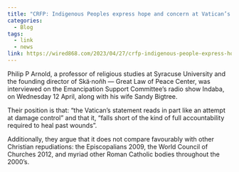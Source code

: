 ```yaml
---
title: "CRFP: Indigenous Peoples express hope and concern at Vatican’s repudiation of Doctrine of Discovery"
categories:
  - Blog
tags:
  - link
  - news
link: https://wired868.com/2023/04/27/crfp-indigenous-people-express-hope-and-concern-at-vaticans-repudiation-of-doctrine-of-discovery/
---
```

Philip P Arnold, a professor of religious studies at Syracuse University and the founding director of Skä·noñh — Great Law of Peace Center, was interviewed on the Emancipation Support Committee’s radio show Indaba, on Wednesday 12 April, along with his wife Sandy Bigtree.

Their position is that: “the Vatican’s statement reads in part like an attempt at damage control” and that it, “falls short of the kind of full accountability required to heal past wounds”.

Additionally, they argue that it does not compare favourably with other Christian repudiations:  the Episcopalians 2009, the World Council of Churches 2012, and myriad other Roman Catholic bodies throughout the 2000’s.